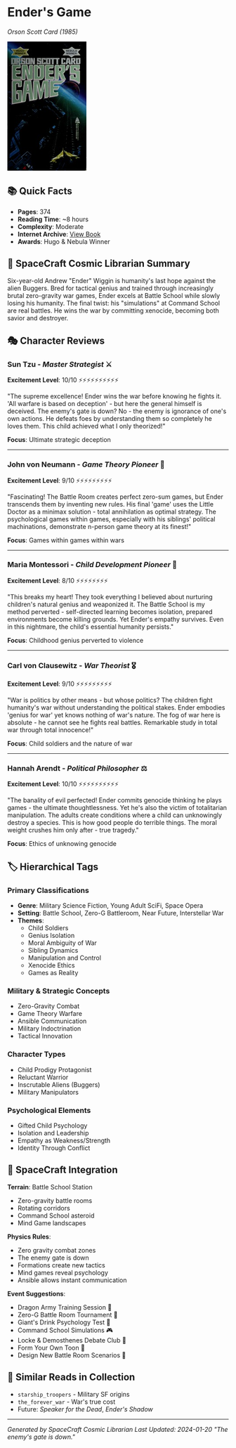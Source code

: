 # Ender's Game
*Orson Scott Card (1985)*

![Ender's Game Cover](endersgameenderw00orso.jpg)

## 📚 Quick Facts
- **Pages**: 374
- **Reading Time**: ~8 hours
- **Complexity**: Moderate
- **Internet Archive**: [View Book](http://archive.org/details/endersgameenderw00orso)
- **Awards**: Hugo & Nebula Winner

## 🌌 SpaceCraft Cosmic Librarian Summary

Six-year-old Andrew "Ender" Wiggin is humanity's last hope against the alien Buggers. Bred for tactical genius and trained through increasingly brutal zero-gravity war games, Ender excels at Battle School while slowly losing his humanity. The final twist: his "simulations" at Command School are real battles. He wins the war by committing xenocide, becoming both savior and destroyer.

## 🎭 Character Reviews

### Sun Tzu - *Master Strategist* ⚔️
**Excitement Level**: 10/10 ⚡⚡⚡⚡⚡⚡⚡⚡⚡⚡

"The supreme excellence! Ender wins the war before knowing he fights it. 'All warfare is based on deception' - but here the general himself is deceived. The enemy's gate is down? No - the enemy is ignorance of one's own actions. He defeats foes by understanding them so completely he loves them. This child achieved what I only theorized!"

**Focus**: Ultimate strategic deception

---

### John von Neumann - *Game Theory Pioneer* 🎲
**Excitement Level**: 9/10 ⚡⚡⚡⚡⚡⚡⚡⚡⚡

"Fascinating! The Battle Room creates perfect zero-sum games, but Ender transcends them by inventing new rules. His final 'game' uses the Little Doctor as a minimax solution - total annihilation as optimal strategy. The psychological games within games, especially with his siblings' political machinations, demonstrate n-person game theory at its finest!"

**Focus**: Games within games within wars

---

### Maria Montessori - *Child Development Pioneer* 👶
**Excitement Level**: 8/10 ⚡⚡⚡⚡⚡⚡⚡⚡

"This breaks my heart! They took everything I believed about nurturing children's natural genius and weaponized it. The Battle School is my method perverted - self-directed learning becomes isolation, prepared environments become killing grounds. Yet Ender's empathy survives. Even in this nightmare, the child's essential humanity persists."

**Focus**: Childhood genius perverted to violence

---

### Carl von Clausewitz - *War Theorist* 🎖️
**Excitement Level**: 9/10 ⚡⚡⚡⚡⚡⚡⚡⚡⚡

"War is politics by other means - but whose politics? The children fight humanity's war without understanding the political stakes. Ender embodies 'genius for war' yet knows nothing of war's nature. The fog of war here is absolute - he cannot see he fights real battles. Remarkable study in total war through total innocence!"

**Focus**: Child soldiers and the nature of war

---

### Hannah Arendt - *Political Philosopher* ⚖️
**Excitement Level**: 10/10 ⚡⚡⚡⚡⚡⚡⚡⚡⚡⚡

"The banality of evil perfected! Ender commits genocide thinking he plays games - the ultimate thoughtlessness. Yet he's also the victim of totalitarian manipulation. The adults create conditions where a child can unknowingly destroy a species. This is how good people do terrible things. The moral weight crushes him only after - true tragedy."

**Focus**: Ethics of unknowing genocide

## 🏷️ Hierarchical Tags

### Primary Classifications
- **Genre**: Military Science Fiction, Young Adult SciFi, Space Opera
- **Setting**: Battle School, Zero-G Battleroom, Near Future, Interstellar War
- **Themes**: 
  - Child Soldiers
  - Genius Isolation
  - Moral Ambiguity of War
  - Sibling Dynamics
  - Manipulation and Control
  - Xenocide Ethics
  - Games as Reality

### Military & Strategic Concepts
- Zero-Gravity Combat
- Game Theory Warfare
- Ansible Communication
- Military Indoctrination
- Tactical Innovation

### Character Types
- Child Prodigy Protagonist
- Reluctant Warrior
- Inscrutable Aliens (Buggers)
- Military Manipulators

### Psychological Elements
- Gifted Child Psychology
- Isolation and Leadership
- Empathy as Weakness/Strength
- Identity Through Conflict

## 🌟 SpaceCraft Integration

**Terrain**: Battle School Station
- Zero-gravity battle rooms
- Rotating corridors
- Command School asteroid
- Mind Game landscapes

**Physics Rules**:
- Zero gravity combat zones
- The enemy gate is down
- Formations create new tactics
- Mind games reveal psychology
- Ansible allows instant communication

**Event Suggestions**:
- Dragon Army Training Session 🐉
- Zero-G Battle Room Tournament 🌌
- Giant's Drink Psychology Test 🍷
- Command School Simulations 🎮
- Locke & Demosthenes Debate Club 📝
- Form Your Own Toon 👥
- Design New Battle Room Scenarios 🎯

## 📖 Similar Reads in Collection
- `starship_troopers` - Military SF origins
- `the_forever_war` - War's true cost
- Future: *Speaker for the Dead*, *Ender's Shadow*

---
*Generated by SpaceCraft Cosmic Librarian*
*Last Updated: 2024-01-20*
*"The enemy's gate is down."* 